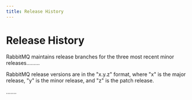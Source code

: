 ```yaml
---
title: Release History
---
```

<!--
Copyright (c) 2007-2023 VMware, Inc. or its affiliates.

All rights reserved. This program and the accompanying materials
are made available under the terms of the under the Apache License,
Version 2.0 (the "License”); you may not use this file except in compliance
with the License. You may obtain a copy of the License at

https://www.apache.org/licenses/LICENSE-2.0

Unless required by applicable law or agreed to in writing, software
distributed under the License is distributed on an "AS IS" BASIS,
WITHOUT WARRANTIES OR CONDITIONS OF ANY KIND, either express or implied.
See the License for the specific language governing permissions and
limitations under the License.
-->

# Release History

RabbitMQ maintains release branches for the three most recent minor releases.........

RabbitMQ release versions are in the "x.y.z" format, where "x" is the major release, "y" is the minor release, and "z" is the patch release. 

.......

